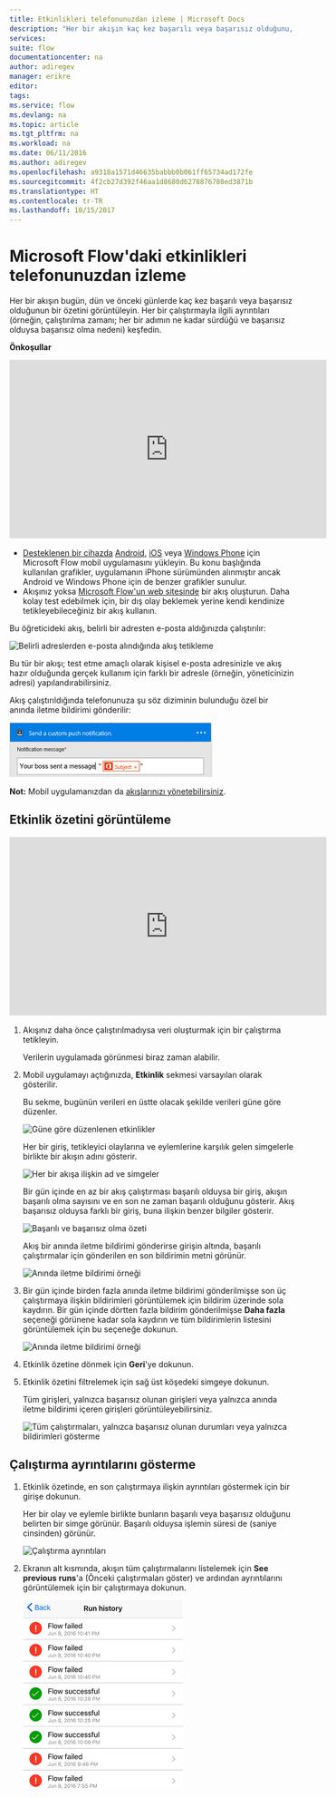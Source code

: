 ```yaml
---
title: Etkinlikleri telefonunuzdan izleme | Microsoft Docs
description: "Her bir akışın kaç kez başarılı veya başarısız olduğunu, her bir çalıştırmanın ne zaman gerçekleştiğini ve ne kadar sürdüğünü görüntüleme"
services: 
suite: flow
documentationcenter: na
author: adiregev
manager: erikre
editor: 
tags: 
ms.service: flow
ms.devlang: na
ms.topic: article
ms.tgt_pltfrm: na
ms.workload: na
ms.date: 06/11/2016
ms.author: adiregev
ms.openlocfilehash: a9318a1571d46635babbb0b061ff65734ad172fe
ms.sourcegitcommit: 4f2cb27d392f46aa1d8680d6278876780ed3871b
ms.translationtype: HT
ms.contentlocale: tr-TR
ms.lasthandoff: 10/15/2017
---
```

# <a name="monitor-activity-in-microsoft-flow-from-your-phone"></a>Microsoft Flow'daki etkinlikleri telefonunuzdan izleme
Her bir akışın bugün, dün ve önceki günlerde kaç kez başarılı veya başarısız olduğunun bir özetini görüntüleyin. Her bir çalıştırmayla ilgili ayrıntıları (örneğin, çalıştırılma zamanı; her bir adımın ne kadar sürdüğü ve başarısız olduysa başarısız olma nedeni) keşfedin.

**Önkoşullar**

<iframe width="560" height="315" src="https://www.youtube.com/embed/vZuYZ64K3tI?list=PL8nfc9haGeb55I9wL9QnWyHp3ctU2_ThF" frameborder="0" allowfullscreen></iframe>

* [Desteklenen bir cihazda](getting-started.md#use-the-mobile-app) [Android](https://aka.ms/flowmobiledocsandroid), [iOS](https://aka.ms/flowmobiledocsios) veya [Windows Phone](https://aka.ms/flowmobilewindows) için Microsoft Flow mobil uygulamasını yükleyin. Bu konu başlığında kullanılan grafikler, uygulamanın iPhone sürümünden alınmıştır ancak Android ve Windows Phone için de benzer grafikler sunulur.
* Akışınız yoksa [Microsoft Flow'un web sitesinde](https://flow.microsoft.com/) bir akış oluşturun. Daha kolay test edebilmek için, bir dış olay beklemek yerine kendi kendinize tetikleyebileceğiniz bir akış kullanın.

Bu öğreticideki akış, belirli bir adresten e-posta aldığınızda çalıştırılır:

![Belirli adreslerden e-posta alındığında akış tetikleme](./media/mobile-monitor-activity/create-trigger.png)

Bu tür bir akışı; test etme amaçlı olarak kişisel e-posta adresinizle ve akış hazır olduğunda gerçek kullanım için farklı bir adresle (örneğin, yöneticinizin adresi) yapılandırabilirsiniz.

Akış çalıştırıldığında telefonunuza şu söz diziminin bulunduğu özel bir anında iletme bildirimi gönderilir:

![Anında iletme bildirimi gönderme](./media/mobile-monitor-activity/create-event.png)

**Not:** Mobil uygulamanızdan da [akışlarınızı yönetebilirsiniz](mobile-manage-flows.md).

## <a name="display-a-summary-of-activity"></a>Etkinlik özetini görüntüleme
<iframe width="560" height="315" src="https://www.youtube.com/embed/nVCGJamOw6s?list=PL8nfc9haGeb55I9wL9QnWyHp3ctU2_ThF" frameborder="0" allowfullscreen></iframe>

1. Akışınız daha önce çalıştırılmadıysa veri oluşturmak için bir çalıştırma tetikleyin.
   
    Verilerin uygulamada görünmesi biraz zaman alabilir.
2. Mobil uygulamayı açtığınızda, **Etkinlik** sekmesi varsayılan olarak gösterilir.
   
    Bu sekme, bugünün verileri en üstte olacak şekilde verileri güne göre düzenler.
   
    ![Güne göre düzenlenen etkinlikler](./media/mobile-monitor-activity/activity-day2.png)
   
    Her bir giriş, tetikleyici olaylarına ve eylemlerine karşılık gelen simgelerle birlikte bir akışın adını gösterir.
   
    ![Her bir akışa ilişkin ad ve simgeler](./media/mobile-monitor-activity/activity-flow-name.png)
   
    Bir gün içinde en az bir akış çalıştırması başarılı olduysa bir giriş, akışın başarılı olma sayısını ve en son ne zaman başarılı olduğunu gösterir. Akış başarısız olduysa farklı bir giriş, buna ilişkin benzer bilgiler gösterir.
   
    ![Başarılı ve başarısız olma özeti](./media/mobile-monitor-activity/activity-summary.png)
   
    Akış bir anında iletme bildirimi gönderirse girişin altında, başarılı çalıştırmalar için gönderilen en son bildirimin metni görünür.
   
    ![Anında iletme bildirimi örneği](./media/mobile-monitor-activity/activity-notification.png)
3. Bir gün içinde birden fazla anında iletme bildirimi gönderilmişse son üç çalıştırmaya ilişkin bildirimleri görüntülemek için bildirim üzerinde sola kaydırın. Bir gün içinde dörtten fazla bildirim gönderilmişse **Daha fazla** seçeneği görünene kadar sola kaydırın ve tüm bildirimlerin listesini görüntülemek için bu seçeneğe dokunun.
   
    ![Anında iletme bildirimi örneği](./media/mobile-monitor-activity/activity-notification-list.png)
4. Etkinlik özetine dönmek için **Geri**'ye dokunun.
5. Etkinlik özetini filtrelemek için sağ üst köşedeki simgeye dokunun.
   
    Tüm girişleri, yalnızca başarısız olunan girişleri veya yalnızca anında iletme bildirimi içeren girişleri görüntüleyebilirsiniz.
   
    ![Tüm çalıştırmaları, yalnızca başarısız olunan durumları veya yalnızca bildirimleri gösterme](./media/mobile-monitor-activity/activity-filter.png)

## <a name="show-details-of-a-run"></a>Çalıştırma ayrıntılarını gösterme
1. Etkinlik özetinde, en son çalıştırmaya ilişkin ayrıntıları göstermek için bir girişe dokunun.
   
     Her bir olay ve eylemle birlikte bunların başarılı veya başarısız olduğunu belirten bir simge görünür. Başarılı olduysa işlemin süresi de (saniye cinsinden) görünür.
   
    ![Çalıştırma ayrıntıları](./media/mobile-monitor-activity/activity-icons.png)
2. Ekranın alt kısmında, akışın tüm çalıştırmalarını listelemek için **See previous runs**'a (Önceki çalıştırmaları göster) ve ardından ayrıntılarını görüntülemek için bir çalıştırmaya dokunun.
   
    ![Başarı/başarısızlık geçmişi](./media/mobile-monitor-activity/history-mixed.png)

